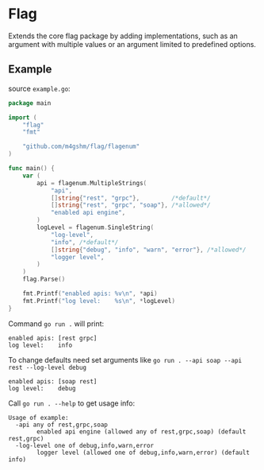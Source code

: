 # Flag

Extends the core flag package by adding implementations, such as an
argument with multiple values or an argument limited to predefined
options.

## Example

source `example.go`:

``` go
package main

import (
    "flag"
    "fmt"

    "github.com/m4gshm/flag/flagenum"
)

func main() {
    var (
        api = flagenum.MultipleStrings(
            "api",
            []string{"rest", "grpc"},         /*default*/
            []string{"rest", "grpc", "soap"}, /*allowed*/
            "enabled api engine",
        )
        logLevel = flagenum.SingleString(
            "log-level",
            "info", /*default*/
            []string{"debug", "info", "warn", "error"}, /*allowed*/
            "logger level",
        )
    )
    flag.Parse()

    fmt.Printf("enabled apis: %v\n", *api)
    fmt.Printf("log level:    %s\n", *logLevel)
}
```

Command `go run .` will print:

``` console
enabled apis: [rest grpc]
log level:    info
```

To change defaults need set arguments like
`go run . --api soap --api rest --log-level debug`

``` console
enabled apis: [soap rest]
log level:    debug
```

Call `go run . --help` to get usage info:

``` console
Usage of example:
  -api any of rest,grpc,soap
        enabled api engine (allowed any of rest,grpc,soap) (default rest,grpc)
  -log-level one of debug,info,warn,error
        logger level (allowed one of debug,info,warn,error) (default info)
```
